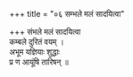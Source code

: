 +++
title = "०६ सम्भले मलं सादयित्वा"

+++
संभले मलं सादयित्वा  
कम्बले दुरितं वयम् ।  
अभूम यज्ञियाः शुद्धाः  
प्र ण आयूंषि तारिषन् ॥